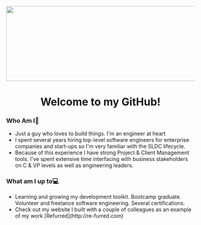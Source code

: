 <div align="center"><img src="https://user-images.githubusercontent.com/127683817/281920082-863a7c5e-1ea3-4091-92ac-c9686d255b44.jpg" width="800" height="200"></div>
<div align="center"><H1 style="text-align:center">Welcome to my GitHub!</H1></div>

<h3>Who Am I🤔</h3>
<ul>
<li>Just a guy who loves to build things.  I'm an engineer at heart</li>
<li>I spent several years hiring top-level software engineers for enterprise companies and start-ups so I'm very familiar with the SLDC lifecycle.</li>
<li>Because of this experience I have strong Project & Client Management tools.  I've spent extensive time interfacing with business stakeholders on C & VP levels as well as engineering leaders.</li>
</ul>
<h3>What am I up to💻</h3>
<ul>
<li>Learning and growing my development toolkit.  Bootcamp graduate.  Volunteer and freelance software engineering.  Several certifications. </li>
<li>Check out my website I built with a couple of colleagues as an example of my work 
  [Refurred](http://re-furred.com)</li>
</ul>
<!--
**jnomad21/jnomad21** is a ✨ _special_ ✨ repository because its `README.md` (this file) appears on your GitHub profile.

Here are some ideas to get you started:

- 🔭 I’m currently working on ...
- 🌱 I’m currently learning ...
- 👯 I’m looking to collaborate on ...
- 🤔 I’m looking for help with ...
- 💬 Ask me about ...
- 📫 How to reach me: ...
- 😄 Pronouns: ...
- ⚡ Fun fact: ...
-->
